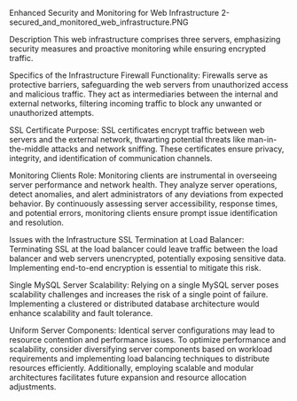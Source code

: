 Enhanced Security and Monitoring for Web Infrastructure
2-secured_and_monitored_web_infrastructure.PNG

Description
This web infrastructure comprises three servers, emphasizing security measures and proactive monitoring while ensuring encrypted traffic.

Specifics of the Infrastructure
Firewall Functionality: Firewalls serve as protective barriers, safeguarding the web servers from unauthorized access and malicious traffic. They act as intermediaries between the internal and external networks, filtering incoming traffic to block any unwanted or unauthorized attempts.

SSL Certificate Purpose: SSL certificates encrypt traffic between web servers and the external network, thwarting potential threats like man-in-the-middle attacks and network sniffing. These certificates ensure privacy, integrity, and identification of communication channels.

Monitoring Clients Role: Monitoring clients are instrumental in overseeing server performance and network health. They analyze server operations, detect anomalies, and alert administrators of any deviations from expected behavior. By continuously assessing server accessibility, response times, and potential errors, monitoring clients ensure prompt issue identification and resolution.

Issues with the Infrastructure
SSL Termination at Load Balancer: Terminating SSL at the load balancer could leave traffic between the load balancer and web servers unencrypted, potentially exposing sensitive data. Implementing end-to-end encryption is essential to mitigate this risk.

Single MySQL Server Scalability: Relying on a single MySQL server poses scalability challenges and increases the risk of a single point of failure. Implementing a clustered or distributed database architecture would enhance scalability and fault tolerance.

Uniform Server Components: Identical server configurations may lead to resource contention and performance issues. To optimize performance and scalability, consider diversifying server components based on workload requirements and implementing load balancing techniques to distribute resources efficiently. Additionally, employing scalable and modular architectures facilitates future expansion and resource allocation adjustments.
